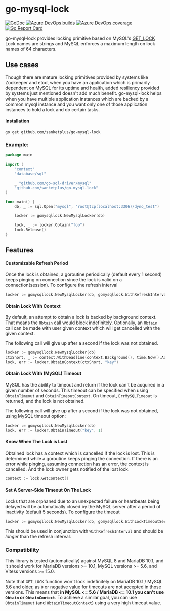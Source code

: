 # go-mysql-lock
[![GoDoc](https://godoc.org/github.com/sanketplus/go-mysql-lock?status.svg)](https://godoc.org/github.com/sanketplus/go-mysql-lock)
[![Azure DevOps builds](https://img.shields.io/azure-devops/build/sanketplus/go-mysql-lock/1)](https://dev.azure.com/sanketplus/go-mysql-lock/_build?definitionId=1)
[![Azure DevOps coverage](https://img.shields.io/azure-devops/coverage/sanketplus/go-mysql-lock/1)](https://dev.azure.com/sanketplus/go-mysql-lock/_build?definitionId=1)
[![Go Report Card](https://goreportcard.com/badge/github.com/sanketplus/go-mysql-lock)](https://goreportcard.com/report/github.com/sanketplus/go-mysql-lock)

go-mysql-lock provides locking primitive based on MySQL's [GET_LOCK](https://dev.mysql.com/doc/refman/8.0/en/locking-functions.html#function_get-lock)
Lock names are strings and MySQL enforces a maximum length on lock names of 64 characters.

## Use cases
Though there are mature locking primitives provided by systems like Zookeeper and etcd, when you have an application which
is primarily dependent on MySQL for its uptime and health, added resiliency provided by systems just mentioned doesn't add
much benefit. go-mysql-lock helps when you have multiple application instances which are backed by a common mysql instance
and you want only one of those application instances to hold a lock and do certain tasks.

#### Installation
```$bash
go get github.com/sanketplus/go-mysql-lock
```

### Example:

```go
package main

import (
    "context"
    "database/sql"
    
    _ "github.com/go-sql-driver/mysql"
    "github.com/sanketplus/go-mysql-lock"
)

func main() {
	db, _ := sql.Open("mysql", "root@tcp(localhost:3306)/dyno_test")

	locker := gomysqllock.NewMysqlLocker(db)

	lock, _ := locker.Obtain("foo")
	lock.Release()
}
```

## Features
#### Customizable Refresh Period
Once the lock is obtained, a goroutine periodically (default every 1 second) keeps pinging on connection since the lock
is valid on a connection(session). To configure the refresh interval
```go
locker := gomysqllock.NewMysqlLocker(db, gomysqllock.WithRefreshInterval(time.Millisecond*500))
```

#### Obtain Lock With Context
By default, an attempt to obtain a lock is backed by background context. That means the `Obtain` call would block
indefinitely. Optionally, an `Obtain` call can be made with user given context which will get cancelled with the given
context.

The following call will give up after a second if the lock was not obtained.
```go
locker := gomysqllock.NewMysqlLocker(db)
ctxShort, _ := context.WithDeadline(context.Background(), time.Now().Add(time.Second))
lock, err := locker.ObtainContext(ctxShort, "key")
```

#### Obtain Lock With (MySQL) Timeout
MySQL has the ability to timeout and return if the lock can't be acquired in a given number of seconds.
This timeout can be specified when using `ObtainTimeout` and `ObtainTimeoutContext`. On timeout, `ErrMySQLTimeout` is returned, and the lock is not obtained.

The following call will give up after a second if the lock was not obtained, using MySQL timeout option:
```go
locker := gomysqllock.NewMysqlLocker(db)
lock, err := locker.ObtainTimeout("key", 1)
```

#### Know When The Lock is Lost
Obtained lock has a context which is cancelled if the lock is lost. This is determined while a goroutine keeps pinging the connection. If there is an error while pinging, assuming connection has an error, the context is cancelled. And the lock owner gets notified of the lost lock.
```go
context := lock.GetContext()
``` 

#### Set A Server-Side Timeout On The Lock
Locks that are orphaned due to an unexpected failure or heartbeats being delayed will be automatically closed by the MySQL server after a period of inactivity (default 5 seconds). To configure the timeout
```go
locker := gomysqllock.NewMysqlLocker(db, gomysqllock.WithLockTimeoutSeconds(2)
```
This should be used in conjunction with `WithRefreshInterval` and should be _longer_ than the refresh interval.

### Compatibility

This library is tested (automatically) against MySQL 8 and MariaDB 10.1, and it should work for MariaDB versions >= 10.1, MySQL versions >= 5.6, and Vitess versions >= 15.0.

Note that `GET_LOCK` function won't lock indefinitely on MariaDB 10.1 / MySQL 5.6 and older, as `0` or negative value for timeouts are not accepted in those versions. This means that **in MySQL <= 5.6 / MariaDB <= 10.1 you can't use `Obtain` or `ObtainContext`**. To achieve a similar goal, you can use `ObtainTimeout` (and `ObtainTimeoutContext`) using a very high timeout value.
